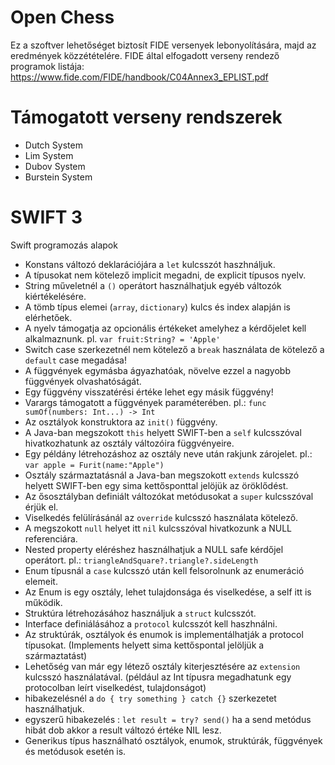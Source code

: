 # Open Chess
Ez a szoftver lehetőséget biztosít FIDE versenyek lebonyolítására, majd az eredmények közzétételére.
FIDE által elfogadott verseny rendező programok listája:
https://www.fide.com/FIDE/handbook/C04Annex3_EPLIST.pdf

# Támogatott verseny rendszerek
- Dutch System
- Lim System
- Dubov System
- Burstein System

# SWIFT 3 
Swift programozás alapok
- Konstans változó deklarációjára a <code>let</code> kulcsszót haszhnáljuk.
- A típusokat nem kötelező implicit megadni, de explicit típusos nyelv.
- String műveletnél a <code>\()</code> operátort használhatjuk egyéb változók kiértékelésére.
- A tömb típus elemei (<code>array</code>, <code>dictionary</code>) kulcs és index alapján is elérhetőek.
- A nyelv támogatja az opcionális értékeket amelyhez a kérdőjelet kell alkalmaznunk. pl. <code>var fruit:String? = 'Apple'</code>
- Switch case szerkezetnél nem kötelező a <code>break</code> használata de kötelező a <code>default</code> case megadása!
- A függvények egymásba ágyazhatóak, növelve ezzel a nagyobb függvények olvashatóságát.
- Egy függvény visszatérési értéke lehet egy másik függvény!
- Varargs támogatott a függvények paraméterében. pl.: <code>func sumOf(numbers: Int...) -> Int</code>
- Az osztályok konstruktora az <code>init()</code> függvény.
- A Java-ban megszokott <code>this</code> helyett SWIFT-ben a <code>self</code> kulcsszóval hivatkozhatunk az osztály változóira függvényeire.
- Egy példány létrehozáshoz az osztály neve után rakjunk zárojelet. pl.: <code>var apple = Furit(name:"Apple")</code>
- Osztály származtatásnál a Java-ban megszokott <code>extends</code> kulcsszó helyett SWIFT-ben  egy sima kettősponttal jelöjük az öröklődést. 
- Az ősosztályban definiált változókat metódusokat a <code>super</code> kulcsszóval érjük el.
- Viselkedés felülírásánál az <code>override</code> kulcsszó használata kötelező.
- A megszokott <code>null</code> helyet itt <code>nil</code> kulcsszóval hivatkozunk a NULL referenciára.
- Nested property eléréshez használhatjuk a NULL safe kérdőjel operátort. pl.: <code>triangleAndSquare?.triangle?.sideLength</code>
- Enum típusnál a <code>case</code> kulcsszó után kell felsorolnunk az enumeráció elemeit.
- Az Enum is egy osztály, lehet tulajdonsága és viselkedése, a self itt is működik.
- Struktúra létrehozásához használjuk a <code>struct</code> kulcsszót.
- Interface definiálásához a <code>protocol</code> kulcsszót kell haszhnálni.
- Az struktúrák, osztályok és enumok is implementálhatják a protocol típusokat. (Implements helyett sima kettőspontal jelöljük a származtatást)
- Lehetőség van már egy létező osztály kiterjesztésére az <code>extension</code> kulcsszó használatával. (például az Int típusra megadhatunk egy protocolban leírt viselkedést, tulajdonságot)
- hibakezelésnél a <code>do { try something } catch {}</code> szerkezetet használhatjuk.
- egyszerű hibakezelés : <code>let result = try? send()</code> ha a send metódus hibát dob akkor a result változó értéke NIL lesz.
- Generikus típus használható osztályok, enumok, struktúrák, függvények és metódusok esetén is.
